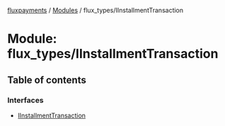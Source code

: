 [fluxpayments](../README.md) / [Modules](../modules.md) / flux\_types/IInstallmentTransaction

# Module: flux\_types/IInstallmentTransaction

## Table of contents

### Interfaces

- [IInstallmentTransaction](../interfaces/flux_types_IInstallmentTransaction.IInstallmentTransaction.md)

